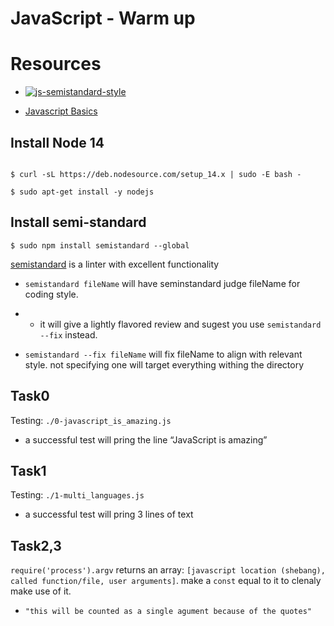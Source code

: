 # JavaScript - Warm up

# Resources

* [![js-semistandard-style](https://raw.githubusercontent.com/standard/semistandard/master/badge.svg)](https://github.com/standard/semistandard)

* [Javascript Basics](https://developer.mozilla.org/en-US/docs/Learn/Getting_started_with_the_web/JavaScript_basics)

## Install Node 14

```

$ curl -sL https://deb.nodesource.com/setup_14.x | sudo -E bash -

$ sudo apt-get install -y nodejs

```

## Install semi-standard

`$ sudo npm install semistandard --global`

[semistandard](https://www.npmjs.com/package/semistandard) is a linter with excellent functionality

* `semistandard fileName` will have seminstandard judge fileName for coding style.

* * it will give a lightly flavored review and sugest you use `semistandard --fix` instead.

* `semistandard --fix fileName` will fix fileName to align with relevant style. not specifying one will target everything withing the directory

## Task0

Testing: `./0-javascript_is_amazing.js`

* a successful test will pring the line “JavaScript is amazing”

## Task1

Testing: `./1-multi_languages.js`

* a successful test will pring 3 lines of text

## Task2,3

`require('process').argv` returns an array: `[javascript location (shebang), called function/file, user arguments]`. make a `const` equal to it to clenaly make use of it.

* `"this will be counted as a single agument because of the quotes"`

